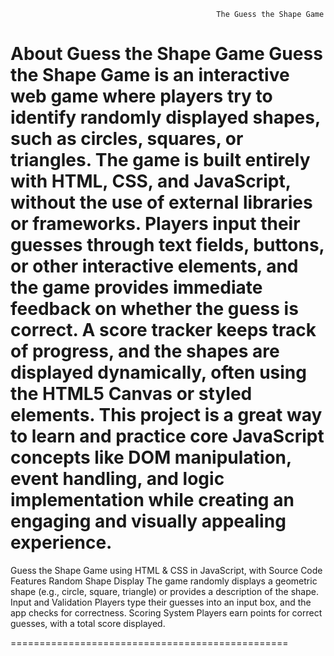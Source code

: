                                                   The Guess the Shape Game

About Guess the Shape Game
Guess the Shape Game is an interactive web game where players 
try to identify randomly displayed shapes, such as circles, squares,
 or triangles. The game is built entirely with HTML, CSS, and JavaScript, 
without the use of external libraries or frameworks. Players input their
 guesses through text fields, buttons, or other interactive elements, 
and the game provides immediate feedback on whether the guess is correct.
 A score tracker keeps track of progress, and the shapes are displayed dynamically,
 often using the HTML5 Canvas or styled elements. 
This project is a great way to learn and practice core JavaScript concepts like DOM manipulation, 
event handling, and logic implementation while creating an engaging and visually appealing experience.
===================================
Guess the Shape Game using HTML & CSS in JavaScript, with Source Code Features
Random Shape Display
The game randomly displays a geometric shape (e.g., circle, square, triangle) or provides a description of the shape.
Input and Validation
Players type their guesses into an input box, and the app checks for correctness.
Scoring System
Players earn points for correct guesses, with a total score displayed.

================================================
